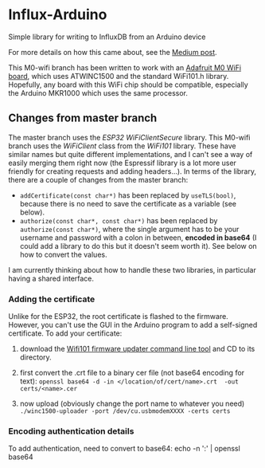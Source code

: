 # Influx-Arduino
Simple library for writing to InfluxDB from an Arduino device

For more details on how this came about, see the [Medium post](https://medium.com/@teebr/iot-with-an-esp32-influxdb-and-grafana-54abc9575fb2).

This M0-wifi branch has been written to work with an [Adafruit M0 WiFi board](https://www.adafruit.com/product/3010), which uses ATWINC1500 and the standard WiFi101.h library. Hopefully, any board with this WiFi chip should be compatible, especially the Arduino MKR1000 which uses the same processor.

## Changes from master branch
The master branch uses the _ESP32 WiFiClientSecure_ library. This M0-wifi branch uses the _WiFiClient_ class from the _WiFi101_ library. These have similar names but quite different implementations, and I can't see a way of easily merging them right now (the Espressif library is a lot more user friendly for creating requests and adding headers...). In terms of the library, there are a couple of changes from the master branch:
- `addCertificate(const char*)` has been replaced by `useTLS(bool)`, because there is no need to save the certificate as a variable (see below).
- `authorize(const char*, const char*)` has been replaced by `authorize(const char*)`, where the single argument has to be your username and password with a colon in between, __encoded in base64__ (I could add a library to do this but it doesn't seem worth it). See below on how to convert the values.

I am currently thinking about how to handle these two libraries, in particular having a shared interface.
### Adding the certificate
Unlike for the ESP32, the root certificate is flashed to the firmware. However, you can't use the GUI in the Arduino program to add a self-signed certificate. To add your certificate:

1. download the [Wifi101 firmware updater command line tool](https://github.com/arduino-libraries/WiFi101-FirmwareUpdater/releases/latest) and CD to its directory.


1. first convert the .crt file to a binary cer file (not base64 encoding for text):
`openssl base64 -d -in </location/of/cert/name>.crt  -out certs/<name>.cer`

1. now upload (obviously change the port name to whatever you need)
`./winc1500-uploader -port /dev/cu.usbmodemXXXX -certs certs`

### Encoding authentication details
To add authentication, need to convert to base64:
echo -n '<username>:<password>' | openssl base64
